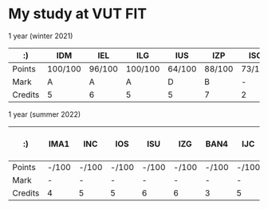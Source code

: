 
# My study at VUT FIT

1 year (winter 2021)

:) | IDM | IEL | ILG | IUS | IZP | ISC | ISM | sum
--- | --- | --- | --- |--- |--- |--- |--- |---
Points | 100/100 | 96/100 | 100/100 | 64/100 | 88/100 | 73/100 | 51/50
Mark | A | A | A | D | B | - | -
Credits | 5 | 6 | 5 | 5 | 7 | 2 | 2 | 32

1 year (summer 2022)

:) | IMA1 | INC | IOS | ISU | IZG | BAN4 | IJC | ITY | TV-PLA-R | sum
--- | --- | --- | --- |--- |--- |--- |--- |--- |--- |---
Points | -/100 | -/100 | -/100 | -/100 | -/100 | -/100 | -/100 | -/100
Mark | - | - | - | - | - | - | - | -
Credits | 4 | 5 | 5 | 6 | 6 | 3 | 5 | 4 | 0 | -
